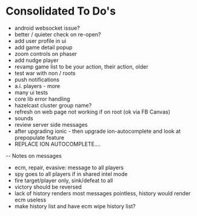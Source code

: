 Consolidated To Do's
====================

- android websocket issue?
-  better / quieter check on re-open?
- add user profile in ui
- add game detail popup
- zoom controls on phaser
- add nudge player
- revamp game list to be your action, their action, older
- test war with non / roots
- push notifications
- a.i. players - more
- many ui tests
- core lib error handling
- hazelcast cluster group name?
- refresh on web page not working if on root (ok via FB Canvas)
- sounds
- review server side messages
- after upgrading ionic - then upgrade ion-autocomplete and look at prepopulate feature
-  REPLACE ION AUTOCOMPLETE....

--  Notes on messages 
 - ecm, repair, evasive: message to all players
 - spy goes to all players if in shared intel mode
 - fire target/player only, sink/defeat to all
 - victory should be reversed
 - lack of history renders most messages pointless, history would render ecm useless
 - make history list and have ecm wipe history list?